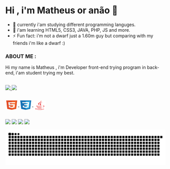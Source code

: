 # Hi , i'm Matheus or anão 👋

- 🔭 currently i'am studying different programming languges.
- 🌱 i'am learning HTML5, CSS3, JAVA, PHP, JS and more.
- ⚡ Fun fact: i'm not a dwarf just a 1.60m guy but comparing with my friends i'm like a dwarf :)

### ABOUT ME :

Hi my name is Matheus , i'm Developer front-end trying program in back-end, i'am student trying my best.

##

<div>
  <a href="https://github.com/Biganao">
  <img height="150em" widht="140" src="https://github-readme-stats.vercel.app/api?username=Biganao&show_icons=true&theme=algolia&include_all_commits=true&count_private=true"/>
  <img height="145em" widht="140" src="https://github-readme-stats.vercel.app/api/top-langs/?username=Biganao&layout=compact&langs_count=7&theme=algolia"/>
</div>
  
##
  
<div style="display: inline_block">
  <img align="center" alt="anão-HTML5" height="30" width="40" src="https://raw.githubusercontent.com/devicons/devicon/master/icons/html5/html5-original.svg">
  <img align="center" alt="anão-CSS3" height="30" width="40" src="https://raw.githubusercontent.com/devicons/devicon/master/icons/css3/css3-original.svg">
  <img align="center" alt="anão-Java" height="30" width="40" src="https://raw.githubusercontent.com/devicons/devicon/master/icons/java/java-plain.svg">
<div>
  
##
  
<div>
    <a href="https://instagram.com/matheuszinho_filipe" target="_blank"><img       src="https://camo.githubusercontent.com/32de3d6ae0d152d74e6672352d26fa61f265b2bddbca55655b4c413a97c17385/68747470733a2f2f696d672e736869656c64732e696f2f7374617469632f76313f7374796c653d666f722d7468652d6261646765266d6573736167653d496e7374616772616d26636f6c6f723d453434303546266c6f676f3d496e7374616772616d266c6f676f436f6c6f723d464646464646266c6162656c3d" target="_blank"></a>
    <a href = "mailto:mfponte2006@gmail.com"><img src="https://img.shields.io/badge/-Gmail-%23333?style=for-the-badge&logo=gmail&logoColor=white" target="_blank"></a>
    <a href="https://www.linkedin.com/in/matheus-filipe-946430237/" target="_blank"><img src="https://img.shields.io/badge/-LinkedIn-%230077B5?style=for-the-badge&logo=linkedin&logoColor=white" target="_blank"></a> 
    <a href ="https://twitter.com/anaolokaso"><img src="https://camo.githubusercontent.com/0bd066115a3d5d3b06c206ac73e483bc237e6ff7c61f9ba3262e683581de9718/68747470733a2f2f696d672e736869656c64732e696f2f7374617469632f76313f7374796c653d666f722d7468652d6261646765266d6573736167653d5477697474657226636f6c6f723d314441314632266c6f676f3d54776974746572266c6f676f436f6c6f723d464646464646266c6162656c3d"></a>
  
  
 ![Snake animation](https://github.com/Biganao/Biganao/blob/output/github-contribution-grid-snake.svg)
    
</div>
